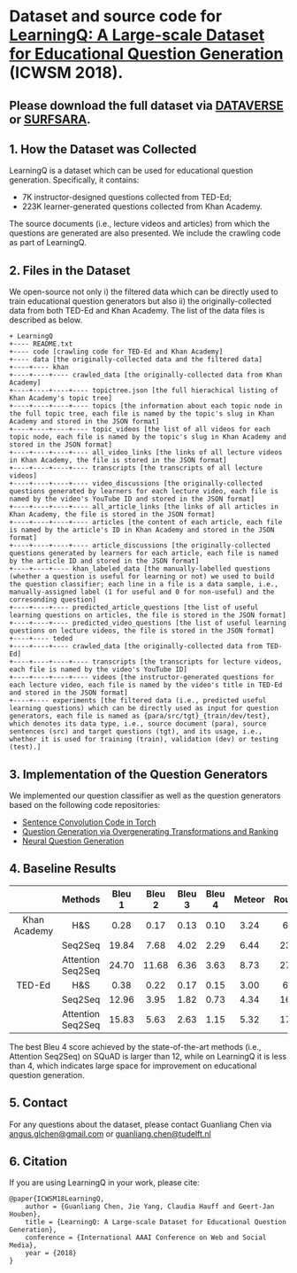 # Dataset and source code for [LearningQ: A Large-scale Dataset for Educational Question Generation](file://LearningQ/ICWSM2018_LearningQ_preprint.pdf) (ICWSM 2018).

## Please download the full dataset via [DATAVERSE](https://dataverse.mpi-sws.org/dataverse/icwsm18) or [SURFSARA](https://surfdrive.surf.nl/files/index.php/s/fmVNjwdauXMIdcr).

## 1. How the Dataset was Collected
LearningQ is a dataset which can be used for educational question generation. Specifically, it contains:

* 7K instructor-designed questions collected from TED-Ed;
* 223K learner-generated questions collected from Khan Academy.

The source documents (i.e., lecture videos and articles) from which the questions are generated are also presented. We include the crawling code as part of LearningQ.

## 2. Files in the Dataset
We open-source not only i) the filtered data which can be directly used to train educational question generators but also ii) the originally-collected data from both TED-Ed and Khan Academy. The list of the data files is described as below.

```
+ LearningQ
+---- README.txt
+---- code [crawling code for TED-Ed and Khan Academy]
+---- data [the originally-collected data and the filtered data]
+----+---- khan
+----+----+---- crawled_data [the originally-collected data from Khan Academy]
+----+----+----+---- topictree.json [the full hierachical listing of Khan Academy's topic tree]
+----+----+----+---- topics [the information about each topic node in the full topic tree, each file is named by the topic's slug in Khan Academy and stored in the JSON format]
+----+----+----+---- topic_videos [the list of all videos for each topic node, each file is named by the topic's slug in Khan Academy and stored in the JSON format]
+----+----+----+---- all_video_links [the links of all lecture videos in Khan Academy, the file is stored in the JSON format]
+----+----+----+---- transcripts [the transcripts of all lecture videos]
+----+----+----+---- video_discussions [the originally-collected questions generated by learners for each lecture video, each file is named by the video's YouTube ID and stored in the JSON format]
+----+----+----+---- all_article_links [the links of all articles in Khan Academy, the file is stored in the JSON format]
+----+----+----+---- articles [the content of each article, each file is named by the article's ID in Khan Academy and stored in the JSON format]
+----+----+----+---- article_discussions [the originally-collected questions generated by learners for each article, each file is named by the article ID and stored in the JSON format]
+----+----+---- khan_labeled_data [the manually-labelled questions (whether a question is useful for learning or not) we used to build the question classifier; each line in a file is a data sample, i.e., manually-assigned label (1 for useful and 0 for non-useful) and the corresonding question]
+----+----+---- predicted_article_questions [the list of useful learning questions on articles, the file is stored in the JSON format]
+----+----+---- predicted_video_questions [the list of useful learning questions on lecture videos, the file is stored in the JSON format]
+----+---- teded
+----+----+---- crawled_data [the originally-collected data from TED-Ed]
+----+----+----+---- transcripts [the transcripts for lecture videos, each file is named by the video's YouTube ID]
+----+----+----+---- videos [the instructor-generated questions for each lecture video, each file is named by the video's title in TED-Ed and stored in the JSON format]
+----+---- experiments [the filtered data (i.e., predicted useful learning questions) which can be directly used as input for question generators, each file is named as {para/src/tgt}_{train/dev/test}, which denotes its data type, i.e., source document (para), source sentences (src) and target questions (tgt), and its usage, i.e., whether it is used for training (train), validation (dev) or testing (test).]
```

## 3. Implementation of the Question Generators
We implemented our question classifier as well as the question generators based on the following code repositories:
* [Sentence Convolution Code in Torch](https://github.com/harvardnlp/sent-conv-torch)
* [Question Generation via Overgenerating Transformations and Ranking](http://www.cs.cmu.edu/~ark/mheilman/questions/)
* [Neural Question Generation](https://github.com/xinyadu/nqg)

## 4. Baseline Results
|              |      Methods      | Bleu 1 | Bleu 2 | Bleu 3 | Bleu 4 | Meteor | Rouge_L |
|:------------:|:-----------------:|:------:|:------:|:------:|:------:|:------:|:-------:|
| Khan Academy |        H&S        |  0.28  |  0.17  |  0.13  |  0.10  |  3.24  |   6.61  |
|              |      Seq2Seq      |  19.84 |  7.68  |  4.02  |  2.29  |  6.44  |  23.11  |
|              | Attention Seq2Seq |  24.70 |  11.68 |  6.36  |  3.63  |  8.73  |  27.36  |
|    TED-Ed    |        H&S        |  0.38  |  0.22  |  0.17  |  0.15  |  3.00  |   6.52  |
|              |      Seq2Seq      |  12.96 |  3.95  |  1.82  |  0.73  |  4.34  |  16.09  |
|              | Attention Seq2Seq |  15.83 |  5.63  |  2.63  |  1.15  |  5.32  |  17.69  |

The best Bleu 4 score achieved by the state-of-the-art methods (i.e., Attention Seq2Seq) on SQuAD is larger than 12, while on LearningQ it is less than 4, which indicates large space for improvement on educational question generation.

## 5. Contact
For any questions about the dataset, please contact Guanliang Chen via angus.glchen@gmail.com or guanliang.chen@tudelft.nl

## 6. Citation
If you are using LearningQ in your work, please cite:
```
@paper{ICWSM18LearningQ,
	author = {Guanliang Chen, Jie Yang, Claudia Hauff and Geert-Jan Houben},
	title = {LearningQ: A Large-scale Dataset for Educational Question Generation},
	conference = {International AAAI Conference on Web and Social Media},
	year = {2018}
}
```

